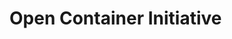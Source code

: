 # Open Container Initiative

[^1]: [oci_runtime_spec](https://github.com/opencontainers/runtime-spec/blob/main/spec.md)